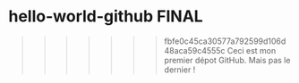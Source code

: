 # hello-world-github FINAL
>>>>>>> fbfe0c45ca30577a792599d106d48aca59c4555c
Ceci est mon premier dépot GitHub.
Mais pas le dernier !
